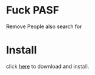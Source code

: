 # Fuck PASF

Remove People also search for

# Install

click [here](https://github.com/shosatojp/fuck-pasf/raw/master/main.user.js) to download and install.

